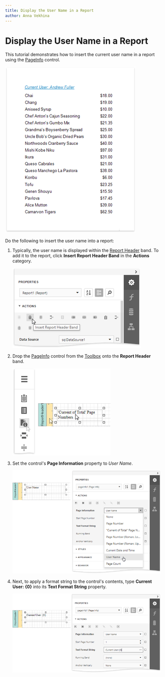 ```yaml
---
title: Display the User Name in a Report
author: Anna Vekhina
---
```

# Display the User Name in a Report

This tutorial demonstrates how to insert the current user name in a report using the [PageInfo](../use-report-elements/use-basic-report-controls/page-info.md) control.

![eurd-win-insert-username-result](../../../images/eurd-web-insert-username-result.png)

Do the following to insert the user name into a report:

1. Typically, the user name is displayed within the [Report Header](../introduction-to-banded-reports.md) band. To add it to the report, click **Insert Report Header Band** in the **Actions** category.
	
	![](../../../images/eurd-web-insert-datetime-add-reportheader-band.png)

2. Drop the [PageInfo](../use-report-elements/use-basic-report-controls/page-info.md) control from the [Toolbox](../report-designer-tools/toolbox.md) onto the **Report Header** band.
	
	![](../../../images/eurd-web-insert-date-time-add-pageinfo.png)

3. Set the control's **Page Information** property to *User Name*.
	
	![](../../../images/eurd-web-insert-username-set-pageinfo.png)
4. Next, to apply a format string to the control's contents, type **Current User: {0}** into its **Text Format String** property.
	
	![](../../../images/eurd-web-insert-username-set-formatstring.png)